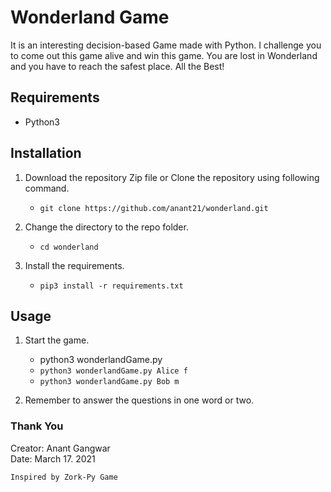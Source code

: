 # Wonderland Game
It is an interesting decision-based Game made with Python. I challenge you to come out this game alive and win this game. You are lost in Wonderland and you have to reach the safest place.
All the Best!
## Requirements

* Python3

## Installation
1. Download the repository Zip file or Clone the repository using following command.
   * `git clone https://github.com/anant21/wonderland.git`

2. Change the directory to the repo folder.
   * `cd wonderland`

3. Install the requirements.
   * `pip3 install -r requirements.txt`

## Usage
1. Start the game.
   * python3 wonderlandGame.py <your-name> <gender>
   * `python3 wonderlandGame.py Alice f`
   * `python3 wonderlandGame.py Bob m`

2. Remember to answer the questions in one word or two.


### Thank You

Creator: Anant Gangwar \
Date: March 17. 2021

`Inspired by Zork-Py Game`
